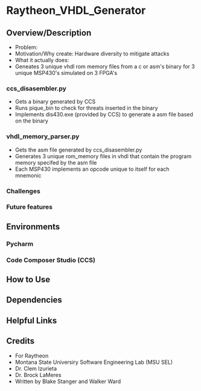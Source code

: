# Raytheon_VHDL_Generator
## Overview/Description
- Problem: 
- Motivation/Why create: Hardware diversity to mitigate attacks 
- What it actually does: 
- Geneates 3 unique vhdl rom memory files from a c or asm's binary for 3 unique MSP430's simulated on 3 FPGA's
### ccs_disasembler.py
- Gets a binary generated by CCS
- Runs pique_bin to check for threats inserted in the binary
- Implements dis430.exe (provided by CCS) to generate a asm file based on the binary
### vhdl_memory_parser.py
- Gets the asm file generated by ccs_disasembler.py
- Generates 3 unique rom_memory files in vhdl that contain the program memory specifed by the asm file
- Each MSP430 implements an opcode unique to itself for each mnemonic
### Challenges
### Future features
## Environments
### Pycharm
### Code Composer Studio (CCS)
## How to Use
## Dependencies
## Helpful Links
## Credits
- For Raytheon
- Montana State Universiry Software Engineering Lab (MSU SEL)
- Dr. Clem Izurieta
- Dr. Brock LaMeres
- Written by Blake Stanger and Walker Ward
